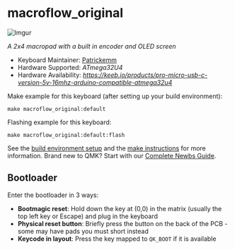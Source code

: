 # macroflow_original

![Imgur](https://i.imgur.com/hIytJTl.png)

*A 2x4 macropad with a built in encoder and OLED screen*

* Keyboard Maintainer: [Patrickemm](https://github.com/Patrickemm)
* Hardware Supported: *ATmega32U4*
* Hardware Availability: *https://keeb.io/products/pro-micro-usb-c-version-5v-16mhz-arduino-compatible-atmega32u4*

Make example for this keyboard (after setting up your build environment):

    make macroflow_original:default

Flashing example for this keyboard:

    make macroflow_original:default:flash

See the [build environment setup](https://docs.qmk.fm/#/getting_started_build_tools) and the [make instructions](https://docs.qmk.fm/#/getting_started_make_guide) for more information. Brand new to QMK? Start with our [Complete Newbs Guide](https://docs.qmk.fm/#/newbs).

## Bootloader

Enter the bootloader in 3 ways:

* **Bootmagic reset**: Hold down the key at (0,0) in the matrix (usually the top left key or Escape) and plug in the keyboard
* **Physical reset button**: Briefly press the button on the back of the PCB - some may have pads you must short instead
* **Keycode in layout**: Press the key mapped to `QK_BOOT` if it is available
